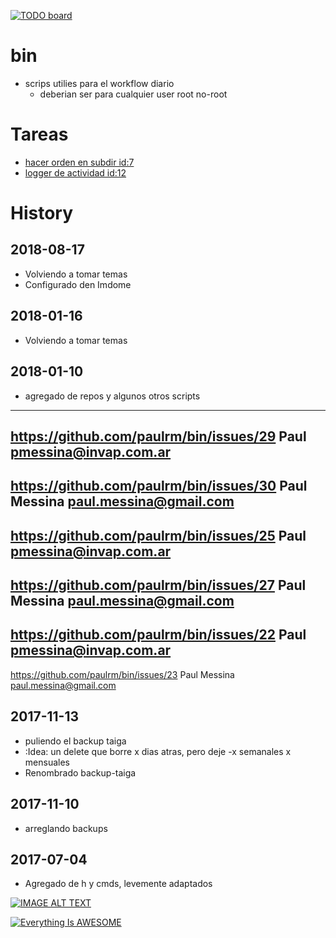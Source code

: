[![TODO board](https://imdone.io/api/1.0/projects/5b76ce7739181b392aa142e3/badge)](https://imdone.io/app#/board/paulrm/bin)

# bin
- scrips utilies para el workflow diario
  - deberian ser para cualquier user root no-root


# Tareas
- [hacer orden en subdir id:7](#IDEA:)
- [logger de actividad id:12](#FIX:)


# History
## 2018-08-17
* Volviendo a tomar temas
* Configurado den Imdome

## 2018-01-16
* Volviendo a tomar temas

## 2018-01-10
* agregado de repos y algunos otros scripts
 ----
 <https://github.com/paulrm/bin/issues/29>
 Paul
 pmessina@invap.com.ar
 ----
 <https://github.com/paulrm/bin/issues/30>
 Paul Messina
 paul.messina@gmail.com
 ----
 <https://github.com/paulrm/bin/issues/25>
 Paul
 pmessina@invap.com.ar
 ----
 <https://github.com/paulrm/bin/issues/27>
 Paul Messina
 paul.messina@gmail.com
 ----
 <https://github.com/paulrm/bin/issues/22>
 Paul
 pmessina@invap.com.ar
 ----
 <https://github.com/paulrm/bin/issues/23>
 Paul Messina
 paul.messina@gmail.com

## 2017-11-13
* puliendo el backup taiga
* :Idea:  un delete que borre x dias atras, pero deje -x semanales x mensuales
* Renombrado backup-taiga

## 2017-11-10
* arreglando backups

## 2017-07-04
* Agregado de h y cmds, levemente adaptados


[![IMAGE ALT TEXT](http://img.youtube.com/vi/0zZ2d0Xdnjg/0.jpg)](http://www.youtube.com/watch?v=0zZ2d0Xdnjg "Video Title")


[![Everything Is AWESOME](https://img.youtube.com/vi/StTqXEQ2l-Y/0.jpg)](https://www.youtube.com/watch?v=StTqXEQ2l-Y "Everything Is AWESOME")
